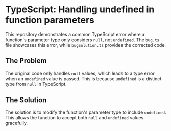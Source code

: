 # TypeScript: Handling undefined in function parameters

This repository demonstrates a common TypeScript error where a function's parameter type only considers `null`, not `undefined`.  The `bug.ts` file showcases this error, while `bugSolution.ts` provides the corrected code.

## The Problem
The original code only handles `null` values, which leads to a type error when an `undefined` value is passed.  This is because `undefined` is a distinct type from `null` in TypeScript.

## The Solution
The solution is to modify the function's parameter type to include `undefined`. This allows the function to accept both `null` and `undefined` values gracefully.